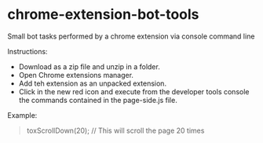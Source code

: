 # chrome-extension-bot-tools
Small bot tasks performed by a chrome extension via console command line

Instructions:

* Download as a zip file and unzip in a folder.
* Open Chrome extensions manager.
* Add teh extension as an unpacked extension.
* Click in the new red icon and execute from the developer tools console the commands contained in the page-side.js file.

Example:

> toxScrollDown(20); // This will scroll the page 20 times
